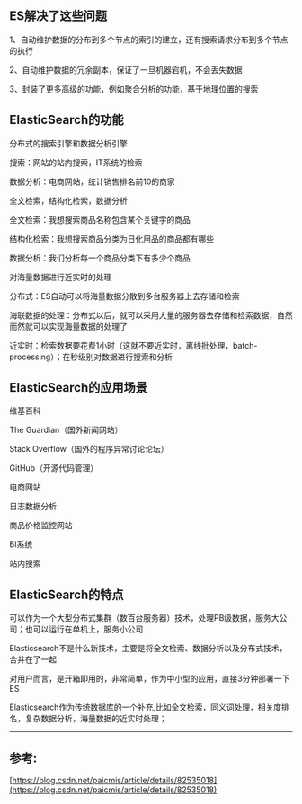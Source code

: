 ## **ES解决了这些问题**

1、自动维护数据的分布到多个节点的索引的建立，还有搜索请求分布到多个节点的执行

2、自动维护数据的冗余副本，保证了一旦机器宕机，不会丢失数据

3、封装了更多高级的功能，例如聚合分析的功能，基于地理位置的搜索

## ElasticSearch的功能

分布式的搜索引擎和数据分析引擎

搜索：网站的站内搜索，IT系统的检索

数据分析：电商网站，统计销售排名前10的商家

全文检索，结构化检索，数据分析

全文检索：我想搜索商品名称包含某个关键字的商品

结构化检索：我想搜索商品分类为日化用品的商品都有哪些

数据分析：我们分析每一个商品分类下有多少个商品

对海量数据进行近实时的处理

分布式：ES自动可以将海量数据分散到多台服务器上去存储和检索

海联数据的处理：分布式以后，就可以采用大量的服务器去存储和检索数据，自然而然就可以实现海量数据的处理了

近实时：检索数据要花费1小时（这就不要近实时，离线批处理，batch-processing）；在秒级别对数据进行搜索和分析

## ElasticSearch的应用场景

维基百科

The Guardian（国外新闻网站）

Stack Overflow（国外的程序异常讨论论坛）

GitHub（开源代码管理）

电商网站

日志数据分析

商品价格监控网站

BI系统

站内搜索

## ElasticSearch的特点

可以作为一个大型分布式集群（数百台服务器）技术，处理PB级数据，服务大公司；也可以运行在单机上，服务小公司

Elasticsearch不是什么新技术，主要是将全文检索、数据分析以及分布式技术，合并在了一起

对用户而言，是开箱即用的，非常简单，作为中小型的应用，直接3分钟部署一下ES

Elasticsearch作为传统数据库的一个补充,比如全文检索，同义词处理，相关度排名，复杂数据分析，海量数据的近实时处理；

---

## 参考:

[https://blog.csdn.net/paicmis/article/details/82535018](https://blog.csdn.net/paicmis/article/details/82535018)


